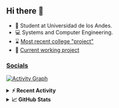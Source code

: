 ## Hi there 👋

<!--
**Daniel-VergaraM/Daniel-VergaraM** is a ✨ _special_ ✨ repository because its `README.md` (this file) appears on your GitHub profile.-->

- 🌱 Student at Universidad de los Andes.
- 💻 Systems and Computer Engineering.
- ⌛ [Most recent college "project"](https://daniel-vergaram.github.io/TallerAngular/)
- 🔨 [Current working project](https://github.com/Daniel-VergaraM/WebRTC-Video-Broadcast)


<h3><a href="https://linktr.ee/dvergaram" target="_blank">Socials</a></h3>
  


[![Activity Graph](https://github-readme-activity-graph.vercel.app/graph?username=daniel-vergaram&theme=github-dark-dimmed&custom_title=Daniel%27s%20Activity%20Graph&hide_border=true)](https://github.com/ashutosh00710/github-readme-activity-graph)

<!--START_SECTION:activity-->

<!--END_SECTION:activity-->

<details> <summary> <b>⚡ Recent Activity</b> </summary>
  
<!--START_SECTION:waka-->
![Code Time](http://img.shields.io/badge/Code%20Time-372%20hrs%2041%20mins-blue)

![Lines of code](https://img.shields.io/badge/From%20Hello%20World%20I%27ve%20Written-399.2%20thousand%20lines%20of%20code-blue)

**🐱 My GitHub Data** 

> 📦 ? Used in GitHub's Storage 
 > 
> 🏆 109 Contributions in the Year 2025
 > 
> 💼 Opted to Hire
 > 
> 📜 11 Public Repositories 
 > 
> 🔑 0 Private Repositories 
 > 
**I'm an Early 🐤** 

```text
🌞 Morning                83 commits          ████░░░░░░░░░░░░░░░░░░░░░   17.26 % 
🌆 Daytime                188 commits         ██████████░░░░░░░░░░░░░░░   39.09 % 
🌃 Evening                149 commits         ████████░░░░░░░░░░░░░░░░░   30.98 % 
🌙 Night                  61 commits          ███░░░░░░░░░░░░░░░░░░░░░░   12.68 % 
```


📊 **This Week I Spent My Time On** 

```text
🕑︎ Time Zone: America/Bogota

💬 Programming Languages: 
TypeScript               22 hrs 39 mins      █████████████░░░░░░░░░░░░   51.61 % 
HTML                     4 hrs 28 mins       ███░░░░░░░░░░░░░░░░░░░░░░   10.18 % 
JavaScript               3 hrs 39 mins       ██░░░░░░░░░░░░░░░░░░░░░░░   08.32 % 
Bash                     3 hrs 31 mins       ██░░░░░░░░░░░░░░░░░░░░░░░   08.03 % 
JSON                     1 hr 57 mins        █░░░░░░░░░░░░░░░░░░░░░░░░   04.45 % 

🐱‍💻 Projects: 
daniel-vergaram.github.io21 hrs 56 mins      ████████████░░░░░░░░░░░░░   49.98 % 
notes-app                5 hrs 38 mins       ███░░░░░░░░░░░░░░░░░░░░░░   12.85 % 
ISIS2603_202510_S3_E3_Ase5 hrs 7 mins        ███░░░░░░░░░░░░░░░░░░░░░░   11.66 % 
AdminDashboardApp        3 hrs 51 mins       ██░░░░░░░░░░░░░░░░░░░░░░░   08.79 % 
api                      3 hrs 7 mins        ██░░░░░░░░░░░░░░░░░░░░░░░   07.11 % 
```


 Last Updated on 09/05/2025 00:52:02 UTC
<!--END_SECTION:waka-->

</details>

<details> <summary> <b>📈 GitHub Stats</b> </summary>
<!--START_SECTION:simplewaka-->

```txt
From: 10 June 2024 - To: 10 May 2025

Total Time: 374 hrs 26 mins

Java                139 hrs 29 mins 🟩🟩🟩🟩🟩🟩🟩🟩🟩🟨⬜⬜⬜⬜⬜⬜⬜⬜⬜⬜⬜⬜⬜⬜⬜   37.25 %
TypeScript          81 hrs 26 mins  🟩🟩🟩🟩🟩🟨⬜⬜⬜⬜⬜⬜⬜⬜⬜⬜⬜⬜⬜⬜⬜⬜⬜⬜⬜   21.75 %
JavaScript          60 hrs 42 mins  🟩🟩🟩🟩⬜⬜⬜⬜⬜⬜⬜⬜⬜⬜⬜⬜⬜⬜⬜⬜⬜⬜⬜⬜⬜   16.21 %
Bash                16 hrs 29 mins  🟩⬜⬜⬜⬜⬜⬜⬜⬜⬜⬜⬜⬜⬜⬜⬜⬜⬜⬜⬜⬜⬜⬜⬜⬜   04.40 %
HTML                15 hrs 31 mins  🟩⬜⬜⬜⬜⬜⬜⬜⬜⬜⬜⬜⬜⬜⬜⬜⬜⬜⬜⬜⬜⬜⬜⬜⬜   04.15 %
```

<!--END_SECTION:simplewaka-->
</details>
